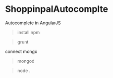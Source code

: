 # ShoppinpalAutocomplte
Autocomplete in AngularJS 


>install npm

>grunt 

connect mongo

>mongod

> node .
